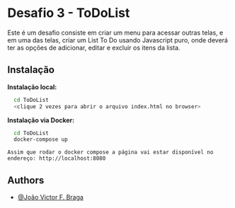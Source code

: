 
# Desafio 3 - ToDoList

Este é um desafio consiste em criar um menu para acessar outras telas, e em uma das telas, criar um List To Do usando Javascript puro, onde deverá ter as opções de adicionar, editar e excluir os itens da lista.  


## Instalação


**Instalação local:**

```bash
  cd ToDoList
  <clique 2 vezes para abrir o arquivo index.html no browser>
```
    

**Instalação via Docker:**

```bash
  cd ToDoList
  docker-compose up
```
``` Assim que rodar o docker compose a página vai estar disponível no endereço: http://localhost:8080 ```


## Authors

- [@João Victor F. Braga](https://www.linkedin.com/in/d3moon)

